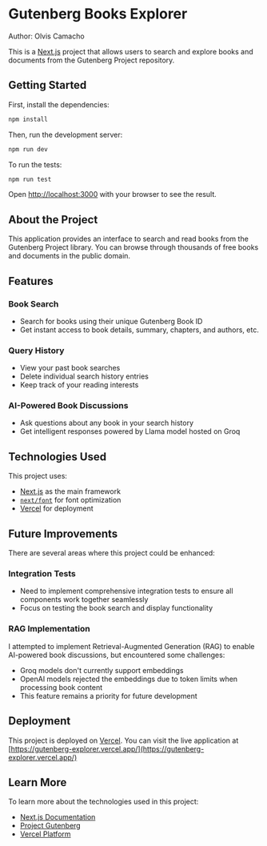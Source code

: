 # Gutenberg Books Explorer

Author: Olvis Camacho

This is a [Next.js](https://nextjs.org) project that allows users to search and explore books and documents from the Gutenberg Project repository.

## Getting Started

First, install the dependencies:

```bash
npm install
```

Then, run the development server:

```bash
npm run dev
```

To run the tests:

```bash
npm run test
```

Open [http://localhost:3000](http://localhost:3000) with your browser to see the result.

## About the Project

This application provides an interface to search and read books from the Gutenberg Project library. You can browse through thousands of free books and documents in the public domain.

## Features

### Book Search
- Search for books using their unique Gutenberg Book ID
- Get instant access to book details, summary, chapters, and authors, etc.

### Query History
- View your past book searches
- Delete individual search history entries
- Keep track of your reading interests

### AI-Powered Book Discussions
- Ask questions about any book in your search history
- Get intelligent responses powered by Llama model hosted on Groq

## Technologies Used

This project uses:
- [Next.js](https://nextjs.org) as the main framework
- [`next/font`](https://nextjs.org/docs/app/building-your-application/optimizing/fonts) for font optimization
- [Vercel](https://vercel.com) for deployment

## Future Improvements

There are several areas where this project could be enhanced:

### Integration Tests
- Need to implement comprehensive integration tests to ensure all components work together seamlessly
- Focus on testing the book search and display functionality

### RAG Implementation
I attempted to implement Retrieval-Augmented Generation (RAG) to enable AI-powered book discussions, but encountered some challenges:
- Groq models don't currently support embeddings
- OpenAI models rejected the embeddings due to token limits when processing book content
- This feature remains a priority for future development

## Deployment

This project is deployed on [Vercel](https://vercel.com). You can visit the live application at [https://gutenberg-explorer.vercel.app/](https://gutenberg-explorer.vercel.app/)

## Learn More

To learn more about the technologies used in this project:

- [Next.js Documentation](https://nextjs.org/docs)
- [Project Gutenberg](https://www.gutenberg.org/)
- [Vercel Platform](https://vercel.com)
